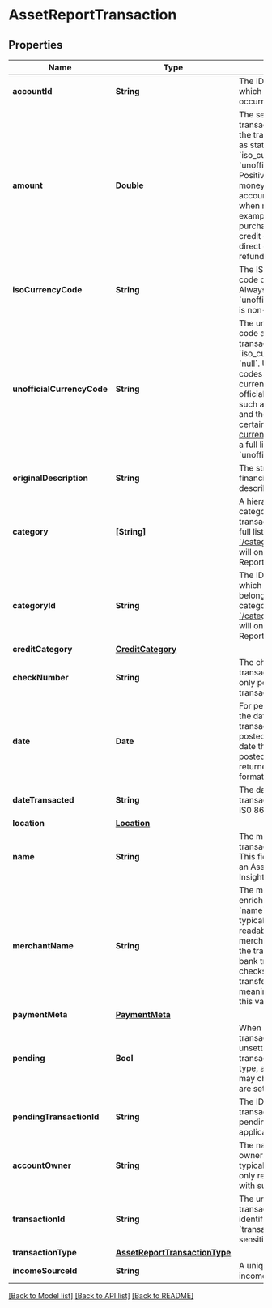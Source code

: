 # AssetReportTransaction

## Properties
Name | Type | Description | Notes
------------ | ------------- | ------------- | -------------
**accountId** | **String** | The ID of the account in which this transaction occurred. | 
**amount** | **Double** | The settled value of the transaction, denominated in the transaction&#39;s currency, as stated in &#x60;iso_currency_code&#x60; or &#x60;unofficial_currency_code&#x60;. Positive values when money moves out of the account; negative values when money moves in. For example, debit card purchases are positive; credit card payments, direct deposits, and refunds are negative. | 
**isoCurrencyCode** | **String** | The ISO-4217 currency code of the transaction. Always &#x60;null&#x60; if &#x60;unofficial_currency_code&#x60; is non-null. | 
**unofficialCurrencyCode** | **String** | The unofficial currency code associated with the transaction. Always &#x60;null&#x60; if &#x60;iso_currency_code&#x60; is non-&#x60;null&#x60;. Unofficial currency codes are used for currencies that do not have official ISO currency codes, such as cryptocurrencies and the currencies of certain countries.  See the [currency code schema](https://plaid.com/docs/api/accounts#currency-code-schema) for a full listing of supported &#x60;unofficial_currency_code&#x60;s. | 
**originalDescription** | **String** | The string returned by the financial institution to describe the transaction. | 
**category** | **[String]** | A hierarchical array of the categories to which this transaction belongs. For a full list of categories, see [&#x60;/categories/get&#x60;](https://plaid.com/docs/api/products/transactions/#categoriesget).  This field will only appear in an Asset Report with Insights. | [optional] 
**categoryId** | **String** | The ID of the category to which this transaction belongs. For a full list of categories, see [&#x60;/categories/get&#x60;](https://plaid.com/docs/api/products/transactions/#categoriesget).  This field will only appear in an Asset Report with Insights. | [optional] 
**creditCategory** | [**CreditCategory**](CreditCategory.md) |  | [optional] 
**checkNumber** | **String** | The check number of the transaction. This field is only populated for check transactions. | [optional] 
**date** | **Date** | For pending transactions, the date that the transaction occurred; for posted transactions, the date that the transaction posted. Both dates are returned in an [ISO 8601](https://wikipedia.org/wiki/ISO_8601) format ( &#x60;YYYY-MM-DD&#x60; ). | 
**dateTransacted** | **String** | The date on which the transaction took place, in IS0 8601 format. | [optional] 
**location** | [**Location**](Location.md) |  | [optional] 
**name** | **String** | The merchant name or transaction description.  This field will only appear in an Asset Report with Insights. | [optional] 
**merchantName** | **String** | The merchant name, as enriched by Plaid from the &#x60;name&#x60; field. This is typically a more human-readable version of the merchant counterparty in the transaction. For some bank transactions (such as checks or account transfers) where there is no meaningful merchant name, this value will be &#x60;null&#x60;. | [optional] 
**paymentMeta** | [**PaymentMeta**](PaymentMeta.md) |  | [optional] 
**pending** | **Bool** | When &#x60;true&#x60;, identifies the transaction as pending or unsettled. Pending transaction details (name, type, amount, category ID) may change before they are settled. | 
**pendingTransactionId** | **String** | The ID of a posted transaction&#39;s associated pending transaction, where applicable. | [optional] 
**accountOwner** | **String** | The name of the account owner. This field is not typically populated and only relevant when dealing with sub-accounts. | [optional] 
**transactionId** | **String** | The unique ID of the transaction. Like all Plaid identifiers, the &#x60;transaction_id&#x60; is case sensitive. | 
**transactionType** | [**AssetReportTransactionType**](AssetReportTransactionType.md) |  | [optional] 
**incomeSourceId** | **String** | A unique identifier for an income source. | [optional] 

[[Back to Model list]](../README.md#documentation-for-models) [[Back to API list]](../README.md#documentation-for-api-endpoints) [[Back to README]](../README.md)



